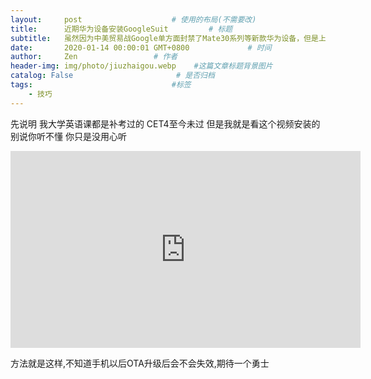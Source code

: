 ```yaml
---
layout:     post                    # 使用的布局(不需要改)
title:      近期华为设备安装GoogleSuit         # 标题
subtitle:   虽然因为中美贸易战Google单方面封禁了Mate30系列等新款华为设备，但是上有政策下有对策 #副标题
date:       2020-01-14 00:00:01 GMT+0800             # 时间
author:     Zen                 # 作者
header-img: img/photo/jiuzhaigou.webp    #这篇文章标题背景图片
catalog: False                       # 是否归档
tags:                               #标签
    - 技巧
---
```



先说明
我大学英语课都是补考过的
CET4至今未过
但是我就是看这个视频安装的
别说你听不懂
你只是没用心听

<iframe width="560" height="315" src="https://www.youtube.com/embed/8cWEUQmBi04" frameborder="0" allow="accelerometer; autoplay; encrypted-media; gyroscope; picture-in-picture" allowfullscreen></iframe>

方法就是这样,不知道手机以后OTA升级后会不会失效,期待一个勇士
